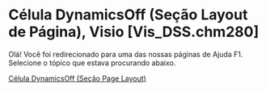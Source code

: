 
# Célula DynamicsOff (Seção Layout de Página), Visio [Vis_DSS.chm280]

Olá! Você foi redirecionado para uma das nossas páginas de Ajuda F1. Selecione o tópico que estava procurando abaixo.

[Célula DynamicsOff (Seção Page Layout)](http://msdn.microsoft.com/library/055764aa-9681-ffb0-83ce-fdd612fe37af%28Office.15%29.aspx)
